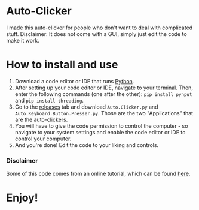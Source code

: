 # Auto-Clicker
I made this auto-clicker for people who don't want to deal with complicated stuff.
Disclaimer: It does not come with a GUI, simply just edit the code to make it work.

# How to install and use
1. Download a code editor or IDE that runs [Python](https://www.python.org).
2. After setting up your code editor or IDE, navigate to your terminal.  Then, enter the following commands (one after the other): `pip install pynput` and `pip install threading`.
3. Go to the [releases](https://github.com/Jminding/autoclicker/releases) tab and download `Auto.Clicker.py` and `Auto.Keyboard.Button.Presser.py`.  Those are the two "Applications" that are the auto-clickers.
4. You will have to give the code permission to control the computer - so navigate to your system settings and enable the code editor or IDE to control your computer.
5. And you're done!  Edit the code to your liking and controls.

### Disclaimer
Some of this code comes from an online tutorial, which can be found [here](https://www.youtube.com/watch?v=eamTeszpeZ4).

# Enjoy!

